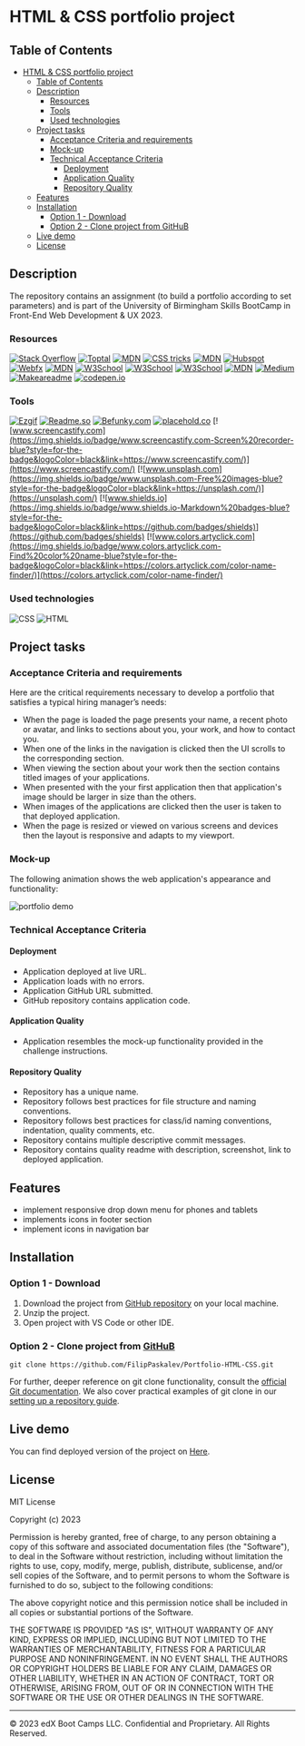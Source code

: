 # HTML & CSS portfolio project

## Table of Contents

- [HTML \& CSS portfolio project](#html--css-portfolio-project)
  - [Table of Contents](#table-of-contents)
  - [Description](#description)
    - [Resources](#resources)
    - [Tools](#tools)
    - [Used technologies](#used-technologies)
  - [Project tasks](#project-tasks)
    - [Acceptance Criteria and requirements](#acceptance-criteria-and-requirements)
    - [Mock-up](#mock-up)
    - [Technical Acceptance Criteria](#technical-acceptance-criteria)
      - [Deployment](#deployment)
      - [Application Quality](#application-quality)
      - [Repository Quality](#repository-quality)
  - [Features](#features)
  - [Installation](#installation)
    - [Option 1 - Download](#option-1---download)
    - [Option 2 - Clone project from GitHuB](#option-2---clone-project-from-github)
  - [Live demo](#live-demo)
  - [License](#license)

## Description

The repository contains an assignment (to build a portfolio according to set parameters) and is part of the University of Birmingham Skills BootCamp in  Front-End Web Development &amp; UX 2023.

### Resources

[![Stack Overflow](https://img.shields.io/badge/Stack%20Overflow-Most%20common%20media%20queries-green?style=for-the-badge&link=https://stackoverflow.com/questions/12045893/which-are-the-most-important-media-queries-to-use-in-creating-mobile-responsive)](https://stackoverflow.com/questions/12045893/which-are-the-most-important-media-queries-to-use-in-creating-mobile-responsive)
[![Toptal](https://img.shields.io/badge/Toptal-Responsive%20Web%20Design%20Media%20Query%20Examples%20Explained-green?style=for-the-badge&link=https://www.toptal.com/responsive-web/introduction-to-responsive-web-design-pseudo-elements-media-queries)](https://www.toptal.com/responsive-web/introduction-to-responsive-web-design-pseudo-elements-media-queries)
[![MDN](https://img.shields.io/badge/MDN-CSS%20properties-green?style=for-the-badge&link=https://developer.mozilla.org/en-US/docs/Web/CSS/Using_CSS_custom_properties)](https://developer.mozilla.org/en-US/docs/Web/CSS/Using_CSS_custom_properties)
[![CSS tricks](https://img.shields.io/badge/CSS%20tricks-Custom%20Properties-green?style=for-the-badge&link=https://css-tricks.com/a-complete-guide-to-custom-properties/#h-naming-custom-properties)](https://css-tricks.com/a-complete-guide-to-custom-properties/#h-naming-custom-properties)
[![MDN](https://img.shields.io/badge/MDN-Variable%20fonts-green?style=for-the-badge&link=https://developer.mozilla.org/en-US/docs/Web/CSS/CSS_fonts/Variable_fonts_guide)](https://developer.mozilla.org/en-US/docs/Web/CSS/CSS_fonts/Variable_fonts_guide)
[![Hubspot](https://img.shields.io/badge/Hubspot-normalize%20CSS-green?style=for-the-badge&link=https://blog.hubspot.com/website/normalize-css)](https://blog.hubspot.com/website/normalize-css)
[![Webfx](https://img.shields.io/badge/Webfx-Reset%20CSS-green?style=for-the-badge&link=https://www.webfx.com/blog/web-design/css-tip-1-resetting-your-styles-with-css-reset/)](https://www.webfx.com/blog/web-design/css-tip-1-resetting-your-styles-with-css-reset/)
[![MDN](https://img.shields.io/badge/MDN-CSS-green?style=for-the-badge&link=https://developer.mozilla.org/en-US/docs/MDN/Writing_guidelines/Writing_style_guide/Code_style_guide/CSS)](https://developer.mozilla.org/en-US/docs/MDN/Writing_guidelines/Writing_style_guide/Code_style_guide/CSS)
[![W3School](https://img.shields.io/badge/W3School-HTML-green?style=for-the-badge&link=https://www.w3schools.com/html)](https://www.w3schools.com/html)
[![W3School](https://img.shields.io/badge/W3School-SEO-green?style=for-the-badge&link=https://developers.google.com/search/docs/crawling-indexing/special-tags)](https://developers.google.com/search/docs/crawling-indexing/special-tags)
[![W3School](https://img.shields.io/badge/W3School-Meta%20tags-green?style=for-the-badge&link=https://www.w3schools.com/tags/tag_meta.asp)](https://www.w3schools.com/tags/tag_meta.asp)
[![MDN](https://img.shields.io/badge/MDN-Meta%20tags-green?style=for-the-badge&link=https://developer.mozilla.org/en-US/docs/Web/HTML/Element/meta)](https://developer.mozilla.org/en-US/docs/Web/HTML/Element/meta)
[![Medium](https://img.shields.io/badge/Medium-How%20to%20make%20perfect%20README.md%20on%20GitHub-green?style=for-the-badge&link=https://medium.com/swlh/how-to-make-the-perfect-readme-md-on-github-92ed5771c061)](https://medium.com/swlh/how-to-make-the-perfect-readme-md-on-github-92ed5771c061)
[![Makeareadme](https://img.shields.io/badge/Makeareadme-How%20to%20make%20a%20readme-green?style=for-the-badge&link=https://www.makeareadme.com/)](https://www.makeareadme.com/)
[![codepen.io](https://img.shields.io/badge/codepen.io-Responsive%20top%20nav%20menu-green?style=for-the-badge&link=https://codepen.io/alvarotrigo/pen/MWEJEWG?editors=1100)](https://codepen.io/alvarotrigo/pen/MWEJEWG?editors=1100)


### Tools

[![Ezgif](https://img.shields.io/badge/www.ezgif.com-gif%20editing%20tool-blue?style=for-the-badge&logoColor=black&link=https://ezgif.com/)](https://ezgif.com/)
[![Readme.so](https://img.shields.io/badge/www.readme.so-Readme%20editor-blue?style=for-the-badge&logoColor=black&link=https://readme.so/editor)](https://readme.so/editor)
[![Befunky.com](https://img.shields.io/badge/www.befunky.com-Photo%20editor-blue?style=for-the-badge&logoColor=black&link=https://www.befunky.com)](https://www.befunky.com)
[![placehold.co](https://img.shields.io/badge/www.placehold.co-Placeholder%20generator-blue?style=for-the-badge&logoColor=black&link=https://placehold.co/)](https://placehold.co/)
[![www.screencastify.com](https://img.shields.io/badge/www.screencastify.com-Screen%20recorder-blue?style=for-the-badge&logoColor=black&link=https://www.screencastify.com/)](https://www.screencastify.com/)
[![www.unsplash.com](https://img.shields.io/badge/www.unsplash.com-Free%20images-blue?style=for-the-badge&logoColor=black&link=https://unsplash.com/)](https://unsplash.com/)
[![www.shields.io](https://img.shields.io/badge/www.shields.io-Markdown%20badges-blue?style=for-the-badge&logoColor=black&link=https://github.com/badges/shields)](https://github.com/badges/shields)
[![www.colors.artyclick.com](https://img.shields.io/badge/www.colors.artyclick.com-Find%20color%20name-blue?style=for-the-badge&logoColor=black&link=https://colors.artyclick.com/color-name-finder/)](https://colors.artyclick.com/color-name-finder/)

### Used technologies

![CSS](	https://img.shields.io/badge/CSS-1572B6?style=for-the-badge&logo=css3&logoColor=white)
![HTML](https://img.shields.io/badge/HTML-E34F26?style=for-the-badge&logo=html5&logoColor=white)

## Project tasks

### Acceptance Criteria and requirements

Here are the critical requirements necessary to develop a portfolio that satisfies a typical hiring manager’s needs:

- When the page is loaded the page presents your name, a recent photo or avatar, and links to sections about you, your work, and how to contact you.
- When one of the links in the navigation is clicked then the UI scrolls to the corresponding section.
- When viewing the section about your work then the section contains titled images of your applications.
- When presented with the your first application then that application's image should be larger in size than the others.
- When images of the applications are clicked then the user is taken to that deployed application.
- When the page is resized or viewed on various screens and devices then the layout is responsive and adapts to my viewport.

### Mock-up

The following animation shows the web application's appearance and functionality:

![portfolio demo](../Portfolio-HTML-CSS/mock-up/mock-up-demo.gif)

### Technical Acceptance Criteria

#### Deployment

- Application deployed at live URL.
- Application loads with no errors.
- Application GitHub URL submitted.
- GitHub repository contains application code.

#### Application Quality

- Application resembles the mock-up functionality provided in the challenge instructions.

#### Repository Quality

- Repository has a unique name.
- Repository follows best practices for file structure and naming conventions.
- Repository follows best practices for class/id naming conventions, indentation, quality comments, etc.
- Repository contains multiple descriptive commit messages.
- Repository contains quality readme with description, screenshot, link to deployed application.

## Features

- implement responsive drop down menu for phones and tablets
- implements icons in footer section
- implement icons in navigation bar

## Installation

### Option 1 - Download

<!-- To set correct link to project -->
1. Download the project from [GitHub repository](https://github.com/FilipPaskalev/Portfolio-HTML-CSS.git) on your local machine.
2. Unzip the project.
3. Open project with VS Code or other IDE.

### Option 2 - Clone project from [GitHuB](https://github.com/)

```console
git clone https://github.com/FilipPaskalev/Portfolio-HTML-CSS.git
```

For further, deeper reference on git clone functionality, consult the [official Git documentation](https://git-scm.com/docs/git-clone). We also cover practical examples of git clone in our [setting up a repository guide](https://www.atlassian.com/git/tutorials/setting-up-a-repository).

## Live demo

You can find deployed version of the project on [Here](https://filippaskalev.github.io/Portfolio-HTML-CSS/).

## License

MIT License

Copyright (c) 2023

Permission is hereby granted, free of charge, to any person obtaining a copy
of this software and associated documentation files (the "Software"), to deal
in the Software without restriction, including without limitation the rights
to use, copy, modify, merge, publish, distribute, sublicense, and/or sell
copies of the Software, and to permit persons to whom the Software is
furnished to do so, subject to the following conditions:

The above copyright notice and this permission notice shall be included in all
copies or substantial portions of the Software.

THE SOFTWARE IS PROVIDED "AS IS", WITHOUT WARRANTY OF ANY KIND, EXPRESS OR
IMPLIED, INCLUDING BUT NOT LIMITED TO THE WARRANTIES OF MERCHANTABILITY,
FITNESS FOR A PARTICULAR PURPOSE AND NONINFRINGEMENT. IN NO EVENT SHALL THE
AUTHORS OR COPYRIGHT HOLDERS BE LIABLE FOR ANY CLAIM, DAMAGES OR OTHER
LIABILITY, WHETHER IN AN ACTION OF CONTRACT, TORT OR OTHERWISE, ARISING FROM,
OUT OF OR IN CONNECTION WITH THE SOFTWARE OR THE USE OR OTHER DEALINGS IN THE
SOFTWARE.

---
© 2023 edX Boot Camps LLC. Confidential and Proprietary. All Rights Reserved.